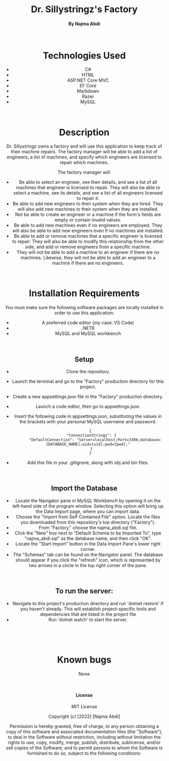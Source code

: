 # <div align="center"> **Dr. Sillystringz's Factory**</div>

#### <div align="center"> By Najma Abdi </div>  
<p>&nbsp;</p>

# <div align="center"> Technologies Used
- <div align="center">C#
- <div align="center">HTML
- <div align="center">ASP.NET Core MVC
- <div align="center">EF Core
- <div align="center">Markdown
- <div align="center">Razer
- <div align="center">MySQL

<p>&nbsp;</p>

# <div align="center"> Description </div>
<div align="center"> Dr. Sillystringz owns a factory and will use this application to keep track of their machine repairs. The factory manager will be able to add a list of engineers, a list of machines, and specify which engineers are licensed to repair which machines.

The factory manager will:
- Be able to select an engineer, see their details, and see a list of all machines that engineer is licensed to repair. They will also be able to select a machine, see its details, and see a list of all engineers licensed to repair it.
- Be able to add new engineers to their system when they are hired. They will also add new machines to their system when they are installed.
- Not be able to create an engineer or a machine if the form's fields are empty or contain invalid values.
- Be able to add new machines even if no engineers are employed. They will also be able to add new engineers even if no machines are installed.
- Be able to add or remove machines that a specific engineer is licensed to repair. They will also be able to modify this relationship from the other side, and add or remove engineers from a specific machine.
- They will not be able to add a machine to an engineer if there are no machines. Likewise, they will not be able to add an engineer to a machine if there are no engineers.


<p>&nbsp;</p>


# <div align="center">Installation Requirements 
You must make sure the following software packages are locally installed in order to use this application:
- A preferred code editor (my case: VS Code)
- .NET6
- MySQL and MySQL workbench


<p>&nbsp;</p>

## <div align="center"> Setup

- Clone the repository.
- Launch the terminal and go to the "Factory" production directory for this project.
- Create a new appsettings.json file in the "Factory" production directory.
- Launch a code editor, then go to appsettings.json.
- Insert the following code in appsettings.json, substituting the values in the brackets with your personal MySQL username and password.

        {
         "ConnectionStrings": {
            "DefaultConnection": "Server=localhost;Port=3306;database=[DATABASE_NAME];uid=[uid];pwd=[pwd];"
         }
        }
- Add this file in your .gitignore, along with obj and bin files.


<p>&nbsp;</p>

## Import the Database

- Locate the Navigator pane in MySQL Workbench by opening it on the left-hand side of the program window. Selecting this option will bring up the Data Import page, where you can import data.
- Choose the "Import from Self Contained File" option. Locate the files you downloaded from this repository's top directory ("Factory").
- From "Factory," choose the najma_abdi.sql file.
- Click the "New" box next to "Default Schema to be Imported To", type "najma_abdi.sql" as the database name, and then click "OK".
- Locate the "Start Import" button in the Data Import Pane's lower right corner.
- The "Schemas" tab can be found on the Navigator panel. The database should appear if you click the "refresh" icon, which is represented by two arrows in a circle in the top right corner of the pane.


<p>&nbsp;</p>

## To run the server:
- Navigate to this project's production directory and run 'dotnet restore' if you haven't already. This will establish project-specific tools and dependencies that are listed in the project file
- Run 'dotnet watch' to start the server.

<p>&nbsp;</p>
<p>&nbsp;</p>


# <div align="center"> Known bugs </div>
None
<p>&nbsp;</p>

#### License

MIT License

Copyright (c) [2022] [Najma Abdi]

Permission is hereby granted, free of charge, to any person obtaining a copy
of this software and associated documentation files (the "Software"), to deal
in the Software without restriction, including without limitation the rights
to use, copy, modify, merge, publish, distribute, sublicense, and/or sell
copies of the Software, and to permit persons to whom the Software is
furnished to do so, subject to the following conditions: